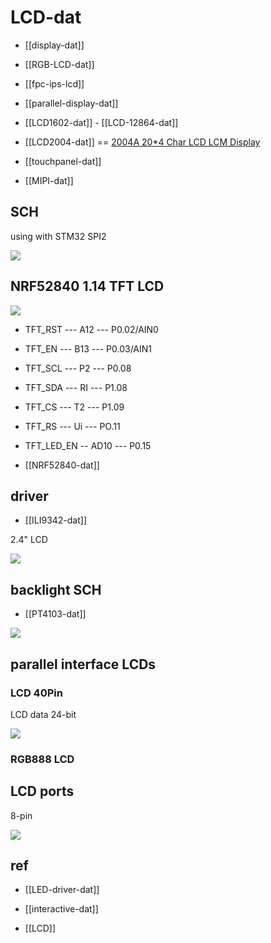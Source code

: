 
# LCD-dat 

- [[display-dat]] 

- [[RGB-LCD-dat]]

- [[fpc-ips-lcd]]

- [[parallel-display-dat]]

- [[LCD1602-dat]] - [[LCD-12864-dat]]


- [[LCD2004-dat]] == [2004A 20*4 Char LCD LCM Display](https://www.electrodragon.com/product/2004a-char-lcdlcm-204-words-support-5v/)

- [[touchpanel-dat]]

- [[MIPI-dat]]





## SCH

using with STM32 SPI2 

![](2024-01-13-17-41-14.png)



## NRF52840 1.14 TFT LCD 

![](2025-07-09-13-48-36.png)


- TFT_RST --- A12 --- P0.02/AIN0 
- TFT_EN  --- B13 --- P0.03/AIN1 
- TFT_SCL --- P2 --- P0.08
- TFT_SDA --- RI --- P1.08
- TFT_CS --- T2 --- P1.09
- TFT_RS --- Ui --- PO.11
- TFT_LED_EN -- AD10 --- P0.15

- [[NRF52840-dat]]


## driver 

- [[ILI9342-dat]]

2.4" LCD 

![](2025-07-13-21-51-55.png)

## backlight SCH 

- [[PT4103-dat]]

![](2025-07-16-13-10-57.png)

## parallel interface LCDs

### LCD 40Pin 

LCD data 24-bit 

![](2025-07-16-13-13-33.png)

### RGB888 LCD 




## LCD ports 

8-pin 

![](2025-10-08-15-22-38.png)



## ref 

- [[LED-driver-dat]]

- [[interactive-dat]]

- [[LCD]]